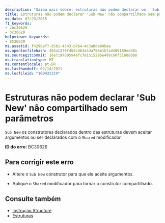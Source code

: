 ```yaml
---
description: "Saiba mais sobre: estruturas não podem declarar um ' Sub New ' não compartilhado sem parâmetros"
title: Estruturas não podem declarar 'Sub New' não compartilhado sem parâmetros
ms.date: 07/20/2015
f1_keywords:
- vbc30629
- bc30629
helpviewer_keywords:
- BC30629
ms.assetid: f4298ef7-85b1-4543-b764-4c3abda84baa
ms.openlocfilehash: 403a1276f458c4b3a3da756e1b7ad465189ede81
ms.sourcegitcommit: 10e719780594efc781b15295e499c66f316068b8
ms.translationtype: MT
ms.contentlocale: pt-BR
ms.lasthandoff: 02/14/2021
ms.locfileid: "100433259"
---
```

# <a name="structures-cannot-declare-a-non-shared-sub-new-with-no-parameters"></a>Estruturas não podem declarar 'Sub New' não compartilhado sem parâmetros

`Sub New` os construtores declarados dentro das estruturas devem aceitar argumentos ou ser declarados com o `Shared` modificador.  
  
 **ID do erro:** BC30629  
  
## <a name="to-correct-this-error"></a>Para corrigir este erro  
  
- Altere o `Sub New` construtor para que ele aceite argumentos.  
  
- Aplique o `Shared` modificador para tornar o construtor compartilhado.  
  
## <a name="see-also"></a>Consulte também

- [Instrução Structure](../language-reference/statements/structure-statement.md)
- [Estruturas](../programming-guide/language-features/data-types/structures.md)
